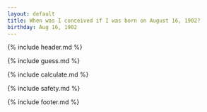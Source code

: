 ```yaml
---
layout: default
title: When was I conceived if I was born on August 16, 1902?
birthday: Aug 16, 1902
---
```


{% include header.md %}

{% include guess.md %}

{% include calculate.md %}

{% include safety.md %}

{% include footer.md %}



